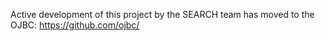 Active development of this project by the SEARCH team has moved to the OJBC: https://github.com/ojbc/
